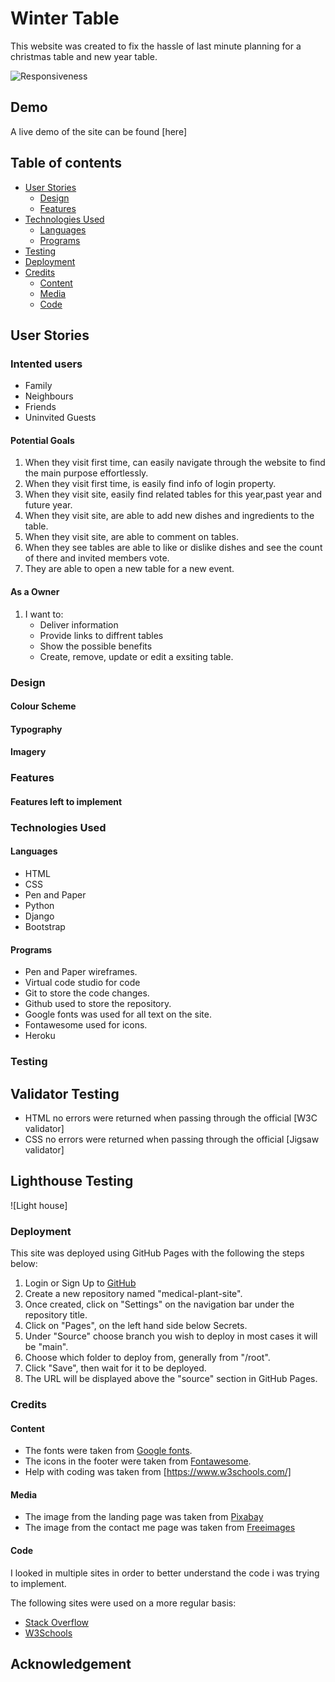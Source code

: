 # Winter Table

This website was created to fix the hassle of last minute planning for a christmas table and new year table.

![Responsiveness]()

## Demo

A live demo of the site can be found  [here]

## Table of contents

- [User Stories](#User-Stories)
  - [Design](#Design)
  - [Features](#Features)
- [Technologies Used](#Technologies-Used)
  - [Languages](#Languages)
  - [Programs](#Programs)
- [Testing](#Testing)
- [Deployment](#Deployment)
- [Credits](#Credits)
  - [Content](#Content)
  - [Media](#Media)
  - [Code](#code)

## User Stories

### Intented users

- Family
- Neighbours
- Friends
- Uninvited Guests

#### Potential Goals

1. When they visit first time, can easily navigate through the website to find the main purpose effortlessly.
2. When they visit first time, is easily find info of login property.
3. When they visit site, easily find related tables for this year,past year and future year.
4. When they visit site, are able to add new dishes and ingredients to the table.
5. When they visit site, are able to comment on tables.
6. When they see tables are able to like or dislike dishes and see the count of there and invited members vote.
7. They are able to open a new table for a new event.

#### As a Owner

1. I want to:
     - Deliver information
     - Provide links to diffrent tables
     - Show the possible benefits
     - Create, remove, update or edit a exsiting table.

### Design

#### Colour Scheme

#### Typography

#### Imagery

### Features

#### Features left to implement

### Technologies Used

#### Languages

- HTML
- CSS
- Pen and Paper
- Python
- Django
- Bootstrap

#### Programs

- Pen and Paper wireframes.
- Virtual code studio for code
- Git to store the code changes.
- Github used to store the repository.
- Google fonts was used for all text on the site.
- Fontawesome used for icons.
- Heroku

### Testing

## Validator Testing

- HTML no errors were returned when passing through the official [W3C validator]
- CSS no errors were returned when passing through the official [Jigsaw validator]

## Lighthouse Testing

![Light house]

### Deployment

This site was deployed using GitHub Pages with the following the steps below:

1. Login or Sign Up to [GitHub](https://github.com/login "Link to GitHub login page")
2. Create a new repository named "medical-plant-site".
3. Once created, click on "Settings" on the navigation bar under the repository title.
4. Click on "Pages", on the left hand side below Secrets.
5. Under "Source" choose branch you wish to deploy in most cases it will be "main".
6. Choose which folder to deploy from, generally from "/root".
7. Click "Save", then wait for it to be deployed.
8. The URL will be displayed above the "source" section in GitHub Pages.

### Credits

#### Content

- The fonts were taken from [Google fonts](https://fonts.google.com/).
- The icons in the footer were taken from [Fontawesome](https://fontawesome.com/).
- Help with coding was taken from [https://www.w3schools.com/]

#### Media

- The image from the landing page was taken from [Pixabay](https://pixabay.com/)
- The image from the contact me page was taken from [Freeimages](https://www.freeimages.com/)

#### Code

I looked in multiple sites in order to better understand the code i was trying to implement.

The following sites were used on a more regular basis:

- [Stack Overflow](https://stackoverflow.com/ "Link to Stack Overflow page")
- [W3Schools](https://www.w3schools.com/ "Link to W3Schools page")

## Acknowledgement
